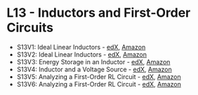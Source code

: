 # L13 - Inductors and First-Order Circuits

* S13V1: Ideal Linear Inductors - [edX][S13V1-edX-Video], [Amazon][S13V1-Amazon-S3]
* S13V2: Ideal Linear Inductors - [edX][S13V2-edX-Video], [Amazon][S13V2-Amazon-S3]
* S13V3: Energy Storage in an Inductor - [edX][S13V3-edX-Video], [Amazon][S13V3-Amazon-S3]
* S13V4: Inductor and a Voltage Source - [edX][S13V4-edX-Video], [Amazon][S13V4-Amazon-S3]
* S13V5: Analyzing a First-Order RL Circuit - [edX][S13V5-edX-Video], [Amazon][S13V5-Amazon-S3]
* S13V6: Analyzing a First-Order RL Circuit - [edX][S13V6-edX-Video], [Amazon][S13V6-Amazon-S3]

[S13V1-edX-Video]: https://edx-video.net/mit-6002x/MIT6002XT214-V019400_DTH.mp4
[S13V2-edX-Video]: https://edx-video.net/mit-6002x/MIT6002XT214-V019500_DTH.mp4
[S13V3-edX-Video]: https://edx-video.net/mit-6002x/MIT6002XT214-V019600_DTH.mp4
[S13V4-edX-Video]: https://edx-video.net/mit-6002x/MIT6002XT214-V019700_DTH.mp4
[S13V5-edX-Video]: https://edx-video.net/mit-6002x/MIT6002XT214-V019800_DTH.mp4
[S13V6-edX-Video]: https://edx-video.net/mit-6002x/MIT6002XT214-V019900_DTH.mp4

[S13V1-Amazon-S3]: https://s3.amazonaws.com/edx-course-videos/mit-6002x/6002-L13-oei12-1a_100.mov
[S13V2-Amazon-S3]: https://s3.amazonaws.com/edx-course-videos/mit-6002x/6002-L13-oei12-1b_100.mov
[S13V3-Amazon-S3]: https://s3.amazonaws.com/edx-course-videos/mit-6002x/6002-L13-oei12-2_100.mov
[S13V4-Amazon-S3]: https://s3.amazonaws.com/edx-course-videos/mit-6002x/6002-L13-oei12-3_100.mov
[S13V5-Amazon-S3]: https://s3.amazonaws.com/edx-course-videos/mit-6002x/6002-L13-oei12-4a_100.mov
[S13V6-Amazon-S3]: https://s3.amazonaws.com/edx-course-videos/mit-6002x/6002-L13-oei12-4b_100.mov
